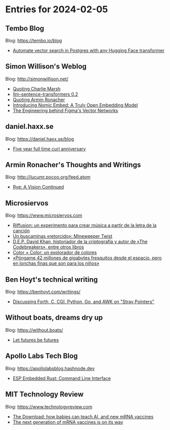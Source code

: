 # Entries for 2024-02-05
## Tembo Blog 
Blog: https://tembo.io/blog 

- [Automate vector search in Postgres with any Hugging Face transformer](https://tembo.io/blog/sentence-transformers)
## Simon Willison's Weblog 
Blog: http://simonwillison.net/ 

- [Quoting Charlie Marsh]("https://simonwillison.net/2024/Feb/4/charlie-marsh/#atom-everything")
- [llm-sentence-transformers 0.2]("https://simonwillison.net/2024/Feb/4/llm-sentence-transformers-02/#atom-everything")
- [Quoting Armin Ronacher]("https://simonwillison.net/2024/Feb/4/armin-ronacher/#atom-everything")
- [Introducing Nomic Embed: A Truly Open Embedding Model]("https://simonwillison.net/2024/Feb/3/introducing-nomic-embed-a-truly-open-embedding-model/#atom-everything")
- [The Engineering behind Figma's Vector Networks]("https://simonwillison.net/2024/Feb/3/the-engineering-behind-figmas-vector-networks/#atom-everything")
## daniel.haxx.se 
Blog: https://daniel.haxx.se/blog 

- [Five year full time curl anniversary](https://daniel.haxx.se/blog/2024/02/02/five-year-full-time-curl-anniversary/)
## Armin Ronacher's Thoughts and Writings 
Blog: http://lucumr.pocoo.org/feed.atom 

- [Rye: A Vision Continued]("http://lucumr.pocoo.org/2024/2/4/rye-a-vision")
## Microsiervos 
Blog: https://www.microsiervos.com 

- [Riffusion: un experimento para crear música a partir de la letra de la canción](https://www.microsiervos.com/archivo/musica/riffusion-experimento-crear-musica-letra-cancion.html)
- [Un buscaminas «retorcido»: Mineweeper Twist](https://www.microsiervos.com/archivo/juegos-y-diversion/buscaminas-retorcido-mineweeper-twist.html)
- [D.E.P. David Khan, historiador de la criptografía y autor de «The Codebreakers», entre otros libros](https://www.microsiervos.com/archivo/mundoreal/dep-david-khan-historiador-criptografia-autor-the-codebreakers-entre-otros-libros.html)
- [Color &times; Color: un explorador de colores](https://www.microsiervos.com/archivo/arte-y-diseno/color-x-color-explorador-colores.html)
- [«Póngame 42 millones de gigabytes fresquitos desde el espacio, pero en lonchas finas que son para los niños»](https://www.microsiervos.com/archivo/tecnologia/42-millones-gigabytes-espacio-starlink.html)
## Ben Hoyt's technical writing 
Blog: https://benhoyt.com/writings/ 

- [Discussing Forth, C, CGI, Python, Go, and AWK on "Stray Pointers"](https://benhoyt.com/writings/stray-pointers-interview/)
## Without boats, dreams dry up 
Blog: https://without.boats/ 

- [Let futures be futures](https://without.boats/blog/let-futures-be-futures/)
## Apollo Labs Tech Blog 
Blog: https://apollolabsblog.hashnode.dev 

- [ESP Embedded Rust: Command Line Interface](https://apollolabsblog.hashnode.dev/esp-embedded-rust-command-line-interface)
## MIT Technology Review 
Blog: https://www.technologyreview.com 

- [The Download: how babies can teach AI, and new mRNA vaccines](https://www.technologyreview.com/2024/02/02/1087569/the-download-how-babies-can-teach-ai-and-new-mrna-vaccines/)
- [The next generation of mRNA vaccines is on its way](https://www.technologyreview.com/2024/02/02/1087536/the-next-generation-of-mrna-vaccines-is-on-its-way/)